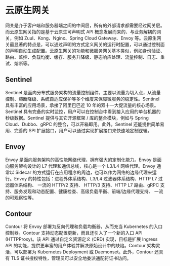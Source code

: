 # 云原生网关

网关是介于客户端和服务器端之间的中间层，所有的外部请求都需要经过网关层。而云原生网关指的是基于云原生可声明式 API 概念发展而来的、与业务解耦的网关，例如 Zuul、Kong、Nginx、Spring Cloud Gateway、Envoy 等。云原生网关最显著的特点是，可以通过声明的方式定义网关的运行时配置，可以通过控制面的声明自动生成配置。云原生网关的功能和微服务网关基本类似，例如身份验证、路由、监控、负载均衡、缓存、服务升降级、静态响应处理、流量控制、日志、重试、熔断等。

## Sentinel

Sentinel 是面向分布式服务架构的流量控制组件，主要以流量为切入点，从流量控制、熔断降级、系统自适应保护等多个维度来保障微服务的稳定性。Sentinel 具有丰富的应用场景，承接了阿里巴巴近 10 年的双十一大促流量的核心场景。Sentinel 具有完备的实时监控，用户可以在控制台中看到接入应用的单台机器的秒级数据。Sentinel 提供与其它开源框架 / 库的整合模块，例如与 Spring Cloud、Dubbo、gRPC 的整合，可以开箱即用。此外，Sentinel 还能提供简单易用、完善的 SPI 扩展接口，用户可以通过实现扩展接口来快速地定制逻辑。

## Envoy

Envoy 是面向服务架构的高性能网络代理，拥有强大的定制化能力。Envoy 是面向服务架构设计的 L7 代理和通信总线，核心是⼀个 L3/L4  网络代理。Envoy 通常以 Sidecar 的方式运行在应用程序的周边，也可以作为网络的边缘代理来运行。Envoy 的特性包括：进程外体系结构、L3/L4 过滤器体系结构、HTTP L7 过滤器体系结构、 一流的 HTTP/2 支持、 HTTP/3 支持、HTTP L7 路由、gRPC 支持、服务发现和动态配置、健康检查、高级负载平衡、前端/边缘代理支持、 一流的可观察性等。

## Contour
Contour 将 Envoy 部署为反向代理和负载均衡器，从而充当 Kubernetes 的入口控制器。Contour 支持动态配置更新，而且还引入了一个新的入口 API (HTTPProxy)。该 API 通过自定义资源定义 (CRD) 实现，目标是扩展 Ingress API 的功能，提供更丰富的用户体验并解决原始设计中的缺陷。Contour 架构灵活，可以部署为 Kubernetes Deployment 或 Daemonset。此外，Contour 还具有 TLS 证书授权特性，管理员可以安全地委派通配符证书访问。

